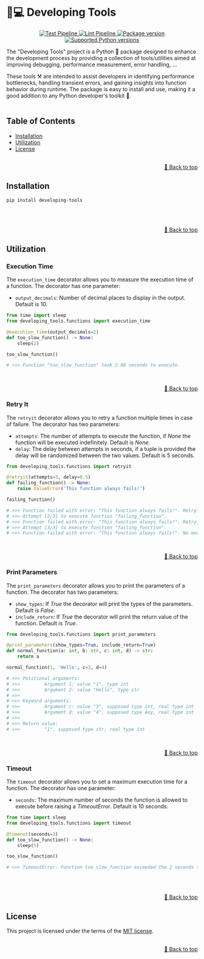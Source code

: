<a name="readme-top"></a>

# 🐣💻 Developing Tools
<p align="center">
    <a href="https://github.com/adriamontoto/developing-tools/actions/workflows/test.yaml?event=push&branch=develop" target="_blank">
        <img src="https://github.com/adriamontoto/developing-tools/actions/workflows/test.yaml/badge.svg?event=push&branch=master" alt="Test Pipeline">
    </a>
    <a href="https://github.com/adriamontoto/developing-tools/actions/workflows/lint.yaml?event=push&branch=develop" target="_blank">
        <img src="https://github.com/adriamontoto/developing-tools/actions/workflows/lint.yaml/badge.svg?event=push&branch=master" alt="Lint Pipeline">
    </a>
    <a href="https://pypi.org/project/developing-tools" target="_blank">
        <img src="https://img.shields.io/pypi/v/developing-tools?color=%2334D058&label=pypi%20package" alt="Package version">
    </a>
    <a href="https://pypi.org/project/developing-tools/" target="_blank">
        <img src="https://img.shields.io/pypi/pyversions/developing-tools.svg?color=%2334D058" alt="Supported Python versions">
    </a>
</p>

The "Developing Tools" project is a Python 🐍 package designed to enhance the development process by providing a collection of tools/utilities aimed at improving debugging, performance measurement, error handling, ...

These tools ⚒️ are intended to assist developers in identifying performance bottlenecks, handling transient errors, and gaining insights into function behavior during runtime. The package is easy to install and use, making it a good addition to any Python developer's toolkit 🚀.
<br><br>


## Table of Contents
- [Installation](#installation)
- [Utilization](#utilization)
- [License](#license)
<br><br>

<p align="right">
    <a href="#readme-top">🔼 Back to top</a>
</p>



## Installation
```bash
pip install developing-tools
```
<br><br>

<p align="right">
    <a href="#readme-top">🔼 Back to top</a>
</p>



## Utilization
### Execution Time
The `execution_time` decorator allows you to measure the execution time of a function. The decorator has one parameter:

- `output_decimals`: Number of decimal places to display in the output. Default is 10.

```python
from time import sleep
from developing_tools.functions import execution_time

@execution_time(output_decimals=2)
def too_slow_function() -> None:
    sleep(2)

too_slow_function()

# >>> Function "too_slow_function" took 2.00 seconds to execute.
```
<br>

<p align="right">
    <a href="#readme-top">🔼 Back to top</a>
</p>

### Retry It
The `retryit` decorator allows you to retry a function multiple times in case of failure. The decorator has two parameters:

- `attempts`: The number of attempts to execute the function, if _None_ the function will be executed indefinitely. Default is _None_.
- `delay`: The delay between attempts in seconds, if a tuple is provided the delay will be randomized between the two values. Default is 5 seconds.

```python
from developing_tools.functions import retryit

@retryit(attempts=3, delay=0.5)
def failing_function() -> None:
    raise ValueError('This function always fails!')

failing_function()

# >>> Function failed with error: "This function always fails!". Retrying in 0.50 seconds ...
# >>> Attempt [2/3] to execute function "failing_function".
# >>> Function failed with error: "This function always fails!". Retrying in 0.50 seconds ...
# >>> Attempt [3/3] to execute function "failing_function".
# >>> Function failed with error: "This function always fails!". No more attempts.
```
<br>

<p align="right">
    <a href="#readme-top">🔼 Back to top</a>
</p>


### Print Parameters
The `print_parameters` decorator allows you to print the parameters of a function. The decorator has two parameters:

- `show_types`: If _True_ the decorator will print the types of the parameters. Default is _False_.
- `include_return`: If _True_ the decorator will print the return value of the function. Default is _True_.

```python
from developing_tools.functions import print_parameters

@print_parameters(show_types=True, include_return=True)
def normal_function(a: int, b: str, c: int, d) -> str:
    return a

normal_function(1, 'Hello', c=3, d=4)

# >>> Positional arguments:
# >>>         Argument 1: value "1", type int
# >>>         Argument 2: value "Hello", type str
# >>>
# >>> Keyword arguments:
# >>>         Argument c: value "3", supposed type int, real type int
# >>>         Argument d: value "4", supposed type Any, real type int
# >>>
# >>> Return value:
# >>>         "1", supposed type str, real type int
```
<br>

<p align="right">
    <a href="#readme-top">🔼 Back to top</a>
</p>

### Timeout
The `timeout` decorator allows you to set a maximum execution time for a function. The decorator has one parameter:

- `seconds`: The maximum number of seconds the function is allowed to execute before raising a _TimeoutError_. Default is 10 seconds.

```python
from time import sleep
from developing_tools.functions import timeout

@timeout(seconds=2)
def too_slow_function() -> None:
    sleep(5)

too_slow_function()

# >>> TimeoutError: Function too_slow_function exceeded the 2 seconds timeout.
```
<br><br>

<p align="right">
    <a href="#readme-top">🔼 Back to top</a>
</p>



## License
This project is licensed under the terms of the [MIT license](https://choosealicense.com/licenses/mit/).
<br><br>

<p align="right">
    <a href="#readme-top">🔼 Back to top</a>
</p>

